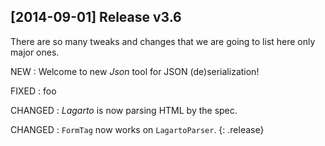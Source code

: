 ## [2014-09-01] Release v3.6

There are so many tweaks and changes
that we are going to list here only major ones.

NEW
: Welcome to new *Json* tool for JSON (de)serialization!

FIXED
: foo

CHANGED
: *Lagarto* is now parsing HTML by the spec.

CHANGED
: `FormTag` now works on `LagartoParser`.
{: .release}
